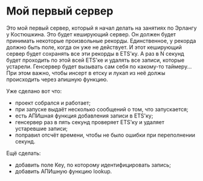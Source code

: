 Мой первый сервер
=================
Это мой первый сервер, который я начал делать на занятиях по Эрлангу у Костюшкина. Это будет кеширующий сервер. Он должен будет принимать некоторые произвольные рекорды. Единственное, у рекорда должно быть поле, когда он уже не действует. И этот кеширующий сервер будет сохранять все эти рекорды в ETS'ку. А раз в N секунд будет проходить по этой всей ETS'ке и удалять все записи, которые устарели.
Генсервер будет вызывать сам себя по какому-то таймеру...
При этом важно, чтобы инсерт в етску и лукап из неё должы происходить через апишную функцию.

Уже сделано вот что:
- проект собрался и работает;
- при запуске выдаёт несколько сообщений о том, что запускается;
- есть АПИшная функция добавления записи в ETS'ку;
- генсервер раз в пять секунд проверяет ETS'ку и удаляет устаревшие записи;
- поправил отсчёт времени, чтобы не было ошибки при переполнении секунд.

Ещё сделать:
- добавить поле Key, по которому идентифицировать запись;
- добавить АПИшную функцию lookup.
